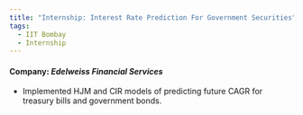 ```yaml
---
title: "Internship: Interest Rate Prediction For Government Securities"
tags:
  - IIT Bombay
  - Internship
---
```


#### Company: *Edelweiss Financial Services*

* Implemented HJM and CIR models of predicting future CAGR for treasury bills and government bonds.
